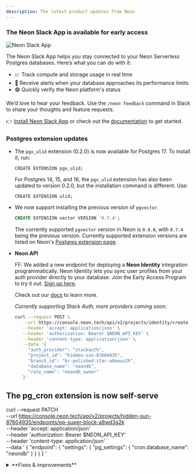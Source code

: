 ```yaml
---
description: The latest product updates from Neon
---
```


### The Neon Slack App is available for early access

![Neon Slack App](/docs/relnotes/slack_app.png)

The Neon Slack App helps you stay connected to your Neon Serverless Postgres databases. Here’s what you can do with it:

- 📈 Track compute and storage usage in real time
- 🔔 Receive alerts when your database approaches its performance limits
- 🟢 Quickly verify the Neon platform's status

We’d love to hear your feedback. Use the `/neon feedback` command in Slack to share your thoughts and feature requests.

👉 [Install Neon Slack App](https://slack.com/apps/A083ZAHGL1Z) or check out the [documentation](/docs/manage/slack-app) to get started.

### Postgres extension updates

- The `pgx_ulid` extension (0.2.0) is now available for Postgres 17. To install it, run:

  `CREATE EXTENSION pgx_ulid;`

  For Postgres 14, 15, and 16, the `pgx_ulid` extension has also been updated to version 0.2.0, but the installation command is different. Use:

  `CREATE EXTENSION ulid;`

- We now support installing the previous version of `pgvector`.

  ```sql
  CREATE EXTENSION vector VERSION '0.7.4';
  ```

  The currently supported `pgvector` version in Neon is `0.8.0`, with `0.7.4` being the previous version. Currently supported extension versions are listed on Neon's [Postgres extension page](/docs/extensions/extensions-intro).

- **Neon API**

  FF: We added a new endpoint for deploying a **Neon Identity** integration programmatically. Neon Identity lets you sync user profiles from your auth provider directly to your database. Join the Early Access Program to try it out. [Sign up here](https://neon.tech/early-access-program).

  Check out our [docs](https://neon.tech/docs/guides/neon-identity) to learn more.

  _Currently supporting Stack Auth, more providers coming soon._

  ```bash
  curl --request POST \
     --url https://console.neon.tech/api/v2/projects/identity/create \
     --header 'accept: application/json' \
     --header 'authorization: Bearer $NEON_API_KEY' \
     --header 'content-type: application/json' \
     --data '{
       "auth_provider": "stackauth",
       "project_id": "hidden-sun-87604935",
       "branch_id": "br-polished-star-a8ueuz2h",
       "database_name": "neondb",
       "role_name": "neondb_owner"
     }'
  ```

## The pg_cron extension is now self-serve

curl --request PATCH \
 --url https://console.neon.tech/api/v2/projects/hidden-sun-87604935/endpoints/ep-super-block-a8wd3g2k \
 --header 'accept: application/json' \
 --header 'authorization: Bearer $NEON_API_KEY' \
 --header 'content-type: application/json' \
 --data '
{
"endpoint": {
"settings": {
"pg_settings": {
"cron.database_name": "neondb"
}
}
}
}
'

<details>

<summary>**Fixes & improvements**</summary>

- **Drizzle Studio update**

  The Drizzle Studio integration that powers the **Tables** page in the Neon Console has been updated to version 1.0.11. For the latest improvements and fixes, see the [Neon Drizzle Studio Integration Changelog](https://github.com/neondatabase/neon-drizzle-studio-changelog/blob/main/CHANGELOG.md).

- **Console updates**

- **Neon API**

  Neon API keys are now prefixed by `napi_`, as in the following example: `napi_<64-bit token>`. API key prefixes enable security measures that depend on identifiable markers.

- **Fixes**

  - **A new "Past invoices" drawer**. Past invoices are now accessible via **View past invoices** button at the top of the **Billing** page in the Neon Console. Clicking the button opens the **Past invoices** drawer.

</details>
